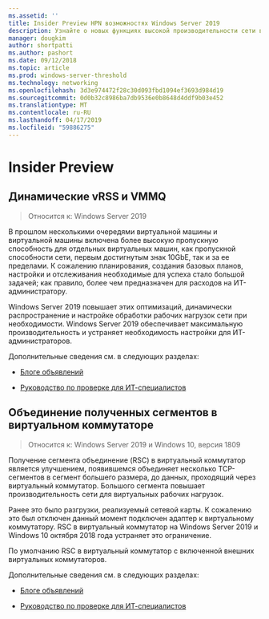```yaml
---
ms.assetid: ''
title: Insider Preview HPN возможностях Windows Server 2019
description: Узнайте о новых функциях высокой производительности сети в Windows Server 2019.
manager: dougkim
author: shortpatti
ms.author: pashort
ms.date: 09/12/2018
ms.topic: article
ms.prod: windows-server-threshold
ms.technology: networking
ms.openlocfilehash: 3d3e974472f28c30d093fbd1094ef3693d984d19
ms.sourcegitcommit: 0d0b32c8986ba7db9536e0b8648d4ddf9b03e452
ms.translationtype: MT
ms.contentlocale: ru-RU
ms.lasthandoff: 04/17/2019
ms.locfileid: "59886275"
---
```

# <a name="insider-preview"></a>Insider Preview


## <a name="dynamic-vrss-and-vmmq"></a>Динамические vRSS и VMMQ

>Относится к: Windows Server 2019

В прошлом несколькими очередями виртуальной машины и виртуальной машины включена более высокую пропускную способность для отдельных виртуальных машин, как пропускной способности сети, первым достигнутым знак 10GbE, так и за ее пределами. К сожалению планирования, создания базовых планов, настройки и отслеживания необходимые для успеха стало большой задачей; как правило, более чем предназначен для расходов на ИТ-администратору. 

Windows Server 2019 повышает этих оптимизаций, динамически распространение и настройке обработки рабочих нагрузок сети при необходимости. Windows Server 2019 обеспечивает максимальную производительность и устраняет необходимость настройки для ИТ-администраторов.

Дополнительные сведения см. в следующих разделах:

-   [Блоге объявлений](https://blogs.technet.microsoft.com/networking/2018/08/22/netperf4vw/)

-   [Руководство по проверке для ИТ-специалистов](https://aka.ms/DVMMQ-Validation)

## <a name="receive-segment-coalescing-rsc-in-the-vswitch"></a>Объединение полученных сегментов в виртуальном коммутаторе

>Относится к: Windows Server 2019 и Windows 10, версия 1809

Получение сегмента объединение (RSC) в виртуальный коммутатор является улучшением, появившемся объединяет несколько TCP-сегментов в сегмент большего размера, до данных, проходящий через виртуальный коммутатор. Большого сегмента повышает производительность сети для виртуальных рабочих нагрузок.

Ранее это было разгрузки, реализуемый сетевой карты. К сожалению это был отключен данный момент подключен адаптер к виртуальному коммутатору. RSC в виртуальный коммутатор на Windows Server 2019 и Windows 10 октября 2018 года устраняет это ограничение.

По умолчанию RSC в виртуальный коммутатор с включенной внешних виртуальных коммутаторов.

Дополнительные сведения см. в следующих разделах:

-  [Блоге объявлений](https://blogs.technet.microsoft.com/networking/2018/08/22/netperf4vw/)

-  [Руководство по проверке для ИТ-специалистов](https://aka.ms/RSC-Validation)
